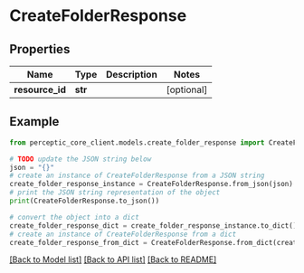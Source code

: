 # CreateFolderResponse


## Properties

Name | Type | Description | Notes
------------ | ------------- | ------------- | -------------
**resource_id** | **str** |  | [optional] 

## Example

```python
from perceptic_core_client.models.create_folder_response import CreateFolderResponse

# TODO update the JSON string below
json = "{}"
# create an instance of CreateFolderResponse from a JSON string
create_folder_response_instance = CreateFolderResponse.from_json(json)
# print the JSON string representation of the object
print(CreateFolderResponse.to_json())

# convert the object into a dict
create_folder_response_dict = create_folder_response_instance.to_dict()
# create an instance of CreateFolderResponse from a dict
create_folder_response_from_dict = CreateFolderResponse.from_dict(create_folder_response_dict)
```
[[Back to Model list]](../README.md#documentation-for-models) [[Back to API list]](../README.md#documentation-for-api-endpoints) [[Back to README]](../README.md)


